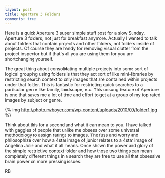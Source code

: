 ```yaml
---
layout: post
title: Aperture 3 Folders
comments: true
---
```

Here is a quick Aperture 3 super simple stuff post for a slow Sunday. Aperture 3 folders, not just for breakfast anymore. Actually I wanted to talk about folders that contain projects and other folders, not folders inside of projects. Of course they are handy for removing visual clutter from the project inspector but if that's all you are using them for you are shortchanging yourself.

The great thing about consolidating multiple projects into some sort of logical grouping using folders is that they act sort of like mini-libraries by restricting search context to only images that are contained within projects under that folder. This is fantastic for restricting quick searches to a particular genre like family, landscape, etc. This unsung feature of Aperture is one that saves me a lot of time and effort to get at a group of my top rated images by subject or genre.

{% img http://photo.rwboyer.com/wp-content/uploads/2010/09/folder1.jpg %}

Think about this for a second and what it can mean to you. I have talked with gaggles of people that unlike me obsess over some universal methodology to assign ratings to images. The fuss and worry and philosophize over how a 4star image of junior relates to a 4star image of Angelina Jolie and what it all means. Once shown the power and glory of the simple restrictive context folder and how those two things can mean completely different things in a search they are free to use all that obsessive brain power on more pressing issues.

RB